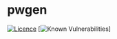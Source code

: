 # pwgen
[![Licence](https://img.shields.io/github/license/thecharge/pwgen?style=for-the-badge)](./LICENSE)
[![Known Vulnerabilities](https://snyk.io/test/github/thecharge/pwgen/main/badge.svg)]

